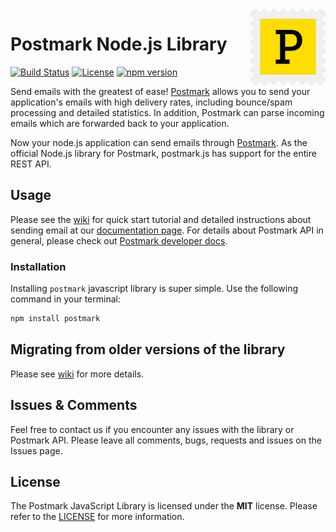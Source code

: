 <a href="https://postmarkapp.com">
    <img src="https://github.com/ActiveCampaign/postmark.js/raw/master/postmark.png" alt="Postmark Logo" title="Postmark" width="120" height="120" align="right">
</a>



# Postmark Node.js Library
[![Build Status](https://circleci.com/gh/ActiveCampaign/postmark.js.svg?style=shield)](https://circleci.com/gh/ActiveCampaign/postmark.js)
[![License](http://img.shields.io/badge/license-MIT-blue.svg?style=flat)](http://www.opensource.org/licenses/MIT)
[![npm version](https://badge.fury.io/js/postmark.svg)](https://badge.fury.io/js/postmark)

Send emails with the greatest of ease! [Postmark](http://www.postmarkapp.com) allows you to send your application's emails with high delivery rates, including bounce/spam processing and detailed statistics.
In addition, Postmark can parse incoming emails which are forwarded back to your application.

Now your node.js application can send emails through [Postmark](http://www.postmarkapp.com).
As the official Node.js library for Postmark, postmark.js has support for the entire REST API.

## Usage

Please see the [wiki](https://github.com/ActiveCampaign/postmark.js/wiki) for quick start tutorial and detailed instructions about sending email at our [documentation page](https://ActiveCampaign.github.io/postmark.js/). 
For details about Postmark API in general, please check out [Postmark developer docs](https://postmarkapp.com/developer).

### Installation

Installing `postmark` javascript library is super simple. Use the following command in your terminal:

```bash
npm install postmark
```

## Migrating from older versions of the library

Please see [wiki](https://github.com/ActiveCampaign/postmark.js/wiki/Migrating-from-older-version) for more details.

## Issues & Comments

Feel free to contact us if you encounter any issues with the library or Postmark API. 
Please leave all comments, bugs, requests and issues on the Issues page.

## License

The Postmark JavaScript Library is licensed under the **MIT** license. Please refer to the [LICENSE](https://github.com/ActiveCampaign/postmark.js/blob/master/LICENSE) for more information.
